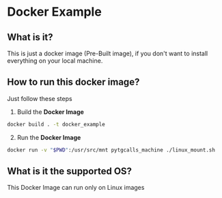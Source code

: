 # Docker Example

## What is it?
This is just a docker image (Pre-Built image), if you don't want to install
everything on your local machine.

## How to run this docker image?
Just follow these steps

1. Build the **Docker Image**
``` bash
docker build . -t docker_example
```
2. Run the **Docker Image**
``` bash
docker run -v "$PWD":/usr/src/mnt pytgcalls_machine ./linux_mount.sh
```

## What is it the supported OS?
This Docker Image can run only on Linux images
